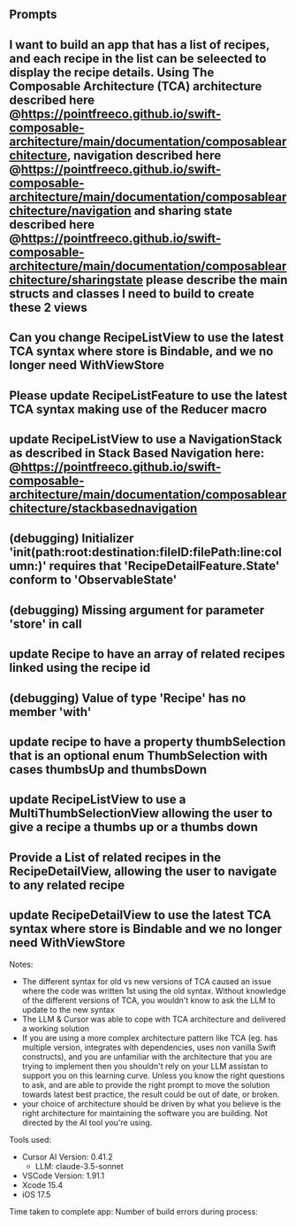 Prompts
---
I want to build an app that has a list of recipes, and each recipe in the list can be seleected to display the recipe details. Using The Composable Architecture (TCA) architecture described here @https://pointfreeco.github.io/swift-composable-architecture/main/documentation/composablearchitecture, navigation described here @https://pointfreeco.github.io/swift-composable-architecture/main/documentation/composablearchitecture/navigation and sharing state described here @https://pointfreeco.github.io/swift-composable-architecture/main/documentation/composablearchitecture/sharingstate please describe the main structs and classes I need to build to create these 2 views
---
Can you change RecipeListView to use the latest TCA syntax where store is Bindable, and we no longer need WithViewStore
---
Please update RecipeListFeature to use the latest TCA syntax making use of the Reducer macro 
---
update RecipeListView to use a NavigationStack as described in Stack Based Navigation here: @https://pointfreeco.github.io/swift-composable-architecture/main/documentation/composablearchitecture/stackbasednavigation 
---
(debugging)
Initializer 'init(path:root:destination:fileID:filePath:line:column:)' requires that 'RecipeDetailFeature.State' conform to 'ObservableState'
---
(debugging)
Missing argument for parameter 'store' in call
---
update Recipe to have an array of related recipes linked using the recipe id
---
(debugging)
Value of type 'Recipe' has no member 'with'
---
update recipe to have a property thumbSelection that is an optional enum ThumbSelection with cases thumbsUp and thumbsDown
---
update RecipeListView to use a MultiThumbSelectionView allowing the user to give a recipe a thumbs up or a thumbs down
---
Provide a List of related recipes in the RecipeDetailView, allowing the user to navigate to any related recipe
---
update RecipeDetailView to use the latest TCA syntax where store is Bindable and we no longer need WithViewStore
---

Notes:
- The different syntax for old vs new versions of TCA caused an issue where the code was written 1st using the old syntax. Without knowledge of the different versions of TCA, you wouldn't know to ask the LLM to update to the new syntax
- The LLM & Cursor was able to cope with TCA architecture and delivered a working solution
- If you are using a more complex architecture pattern like TCA (eg. has multiple version, integrates with dependencies, uses non vanilla Swift constructs), and you are unfamiliar with the architecture that you are trying to implement then you shouldn't rely on your LLM assistan to support you on this learning curve. Unless you know the right questions to ask, and are able to provide the right prompt to move the solution towards latest best practice, the result could be out of date, or broken.
- your choice of architecture should be driven by what you believe is the right architecture for maintaining the software you are building. Not directed by the AI tool you're using. 


Tools used:
- Cursor AI Version: 0.41.2
  - LLM: claude-3.5-sonnet
- VSCode Version: 1.91.1
- Xcode 15.4
- iOS 17.5

Time taken to complete app: 
Number of build errors during process: 